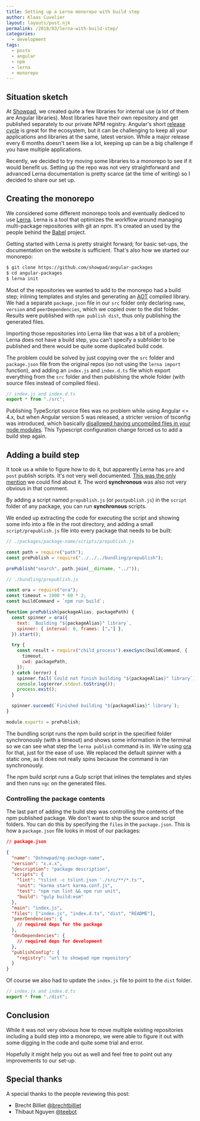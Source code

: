 ```yaml
---
title: Setting up a Lerna monorepo with build step
author: Klaas Cuvelier
layout: layouts/post.njk
permalink: /2018/03/lerna-with-build-step/
categories:
  - development
tags:
  - posts
  - angular
  - npm
  - lerna
  - monorepo
---
```


## Situation sketch

At [Showpad](https://www.showpad.com), we created quite a few libraries for internal use (a lot of them are Angular libraries).
Most libraries have their own repository and get published separately to our private NPM registry.
Angular's short [release cycle](https://github.com/angular/angular/blob/master/docs/RELEASE_SCHEDULE.md) is great for the
ecosystem, but it can be challenging to keep all your applications and libraries at the same, latest version. While a major release every 6
months doesn't seem like a lot, keeping up can be a big challenge if you have multiple applications.

Recently, we decided to try moving some libraries to a monorepo to see if it would benefit us.
Setting up the repo was not very straightforward and advanced Lerna documentation is pretty scarce (at the time of writing) so I decided
to share our set up.

## Creating the monorepo

We considered some different monorepo tools and eventually dediced to use [Lerna](https://github.com/lerna/lerna).
Lerna is a tool that optimizes the workflow around managing multi-package repositories with git an npm. It's created an used by the people
behind the [Babel](https://github.com/babel/babel) project.

Getting started with Lerna is pretty straight forward; for basic set-ups, the documentation on the website is sufficient. That's also how
we started our monorepo:

```bash
$ git clone https://github.com/showpad/angular-packages
$ cd angular-packages
$ lerna init
```

Most of the repositories we wanted to add to the monorepo had a build step; inlining templates and styles and generating an
[AOT](https://angular.io/guide/aot-compiler) compiled library. We had a separate `package.json` file in our `src` folder only declaring
`name`, `version` and `peerDependencies`, which we copied over to the dist folder. Results were published with `npm publish dist`,
thus only publishing the
generated files.

Importing those repositories into Lerna like that was a bit of a problem; Lerna does not have a build step, you can't specify
a subfolder to be published and there would be quite some duplicated build code.

The problem could be solved by just copying over the `src` folder and `package.json` file from the original repos
(so not using the `lerna import` function), and adding an `index.js` and `index.d.ts` file which export everything from the `src` folder
and then publishing the whole folder (with source files instead of compiled files).

```js
// index.js and index.d.ts
export * from "./src";
```

Publishing TypeScript source files was no problem while using Angular <= 4.x, but when Angular version 5 was released, a stricter
version of tsconfig was introduced, which basically
[disallowed having uncompiled files in your node modules](https://github.com/angular/angular-cli/issues/8284#issuecomment-341417325).
This Typescript configuration change forced us to add a build step again.

## Adding a build step

It took us a while to figure how to do it, but apparently Lerna has `pre` and `post`
publish scripts. It's not very well documented.
[This was the only mention](https://github.com/lerna/lerna/issues/643#issuecomment-284888565) we could find about it.
The word **synchronous** was also not very obvious in that comment.

By adding a script named `prepublish.js` (or `postpublish.js`) in the `script` folder of any package, you can run **synchronous**
scripts.

We ended up extracting the code for executing the script and showing some info into a file in the root directory,
and adding a small `script/prepublish.js` file into every package that needs to be built:

```js
// ./packages/package-name/scripts/prepublish.js

const path = require("path");
const prePublish = require("../../../bundling/prepublish");

prePublish("search", path.join(__dirname, "../"));
```

```js
// ./bundling/prepublish.js

const ora = require("ora");
const timeout = 1000 * 60 * 2;
const buildCommand = `npm run build`;

function prePublish(packageAlias, packagePath) {
  const spinner = ora({
    text: `Building "${packageAlias}" library`,
    spinner: { interval: 0, frames: ["…"] },
  }).start();

  try {
    const result = require("child_process").execSync(buildCommand, {
      timeout,
      cwd: packagePath,
    });
  } catch (error) {
    spinner.fail(`Could not finish building "${packageAlias}" library`);
    console.log(error.stdout.toString());
    process.exit();
  }

  spinner.succeed(`Finished building "${packageAlias}" library`);
}

module.exports = prePublish;
```

The bundling script runs the npm build script in the specified folder synchronously (with a timeout) and
shows some information in the terminal so we can see what step the `lerna publish` command is in.
We're using [ora](https://github.com/sindresorhus/ora) for that, just for the ease of use. We replaced the default spinner
with a static one, as it does not really spins because the command is ran synchronously.

The npm build script runs a Gulp script that inlines the templates and styles and then runs `ngc` on the generated files.

### Controlling the package contents

The last part of adding the build step was controlling the contents of the npm published package. We don't want to ship the
source and script folders.
You can do this by specifying the `files` in the `package.json`. This is how a `package.json` file looks in most of our packages:

```json
// package.json

{
  "name": "@showpad/ng-package-name",
  "version": "x.x.x",
  "description": "package description",
  "scripts": {
    "lint": "tslint -c tslint.json './src/**/*.ts'",
    "unit": "karma start karma.conf.js",
    "test": "npm run lint && npm run unit",
    "build": "gulp build:esm"
  },
  "main": "index.js",
  "files": ["index.js", "index.d.ts", "dist", "README"],
  "peerDendencies": {
    // required deps for the package
  },
  "devDependencies": {
    // required deps for development
  },
  "publishConfig": {
    "registry": "url to showpad npm repository"
  }
}
```

Of course we also had to update the `index.js` file to point to the `dist` folder.

```js
// index.js and index.d.ts
export * from "./dist";
```

## Conclusion

While it was not very obvious how to move multiple existing repositories including a build step into a monorepo, we were able to figure it
out with some digging in the code and quite some trial and error.

Hopefully it might help you out as well and feel free to point out any improvements to our set-up.

## Special thanks

A special thanks to the people reviewing this post:

- Brecht Billiet [@brechtbilliet](https://twitter.com/brechtbilliet)
- Thibaut Nguyen [@teebot](https://twitter.com/teebot)
